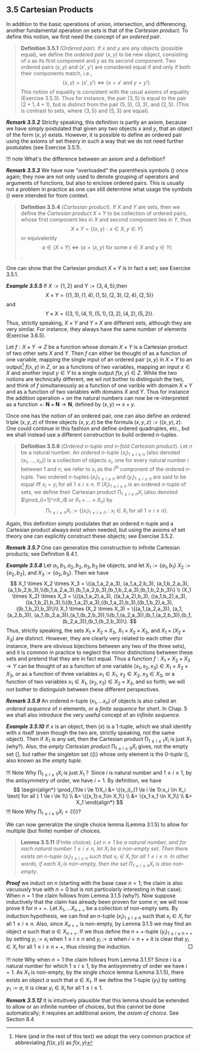 ## 3.5 Cartesian Products

In addition to the basic operations of union, intersection, and differencing, another fundamental operation on sets is that of the *Cartesian product*. To define this notion, we first need the concept of an *ordered pair*.

> **Definition 3.5.1** *(Ordered pair)*. If $x$ and $y$ are any objects (possible equal), we define the *ordered pair* $(x,y)$ to be new object, consisting of $x$ as its first component and $y$ as its second component. Two ordered pairs $(x,y)$ and $(x',y')$ are considered equal if and only if both their components match, i.e.,
> $$
(x,y) = (x',y') \Longleftrightarrow (x=x' \text{ and } y=y'). \tag{3.5}
$$
This notion of equality is consistent with the usual axioms of equality (Exercise 3.5.3). Thus for instance, the pair $(3,5)$ is equal to the pair $(2+1,4+1)$, but is distinct from the pair $(5,3)$, $(3,3)$, and $(2,5)$. (This is contrast to sets, where $\{3, 5\}$ and $\{5, 3\}$ are equal).

***Remark 3.5.2*** Strictly speaking, this definition is partly an axiom, because we have simply postulated that given any two objects $x$ and $y$, that an object of the form $(x,y)$ exists. However, it is possible to define an ordered pair using the axioms of set theory in such a way that we do not need further postulates (see Exercise 3.5.1).

!!! note What's the difference between an axiom and a definition?

***Remark 3.5.3*** We have now "overloaded" the parenthesis symbols $()$ once again; they now are not only used to denote grouping of operators and arguments of functions, but also to enclose ordered pairs. This is usually not a problem in practice as one can still determine what usage the symbols $()$ were intended for from context.

> **Definition 3.5.4** (*Cartesian product*). If $X$ and $Y$ are sets, then we define the *Cartesian product* $X \times Y$ to be collection of ordered pairs, whose first component lies in $X$ and second component lies in $Y$, thus
> $$
> X \times Y = \{(x,y): x\in X, y \in Y\}
> $$
> or equivalently
$$
a\in (X \times Y) \Longleftrightarrow (a=(x,y) \text{ for some } x \in X \text{ and } y \in Y)
$$.

One can show that the Cartesian product $X \times Y$ is in fact a set; see Exercise 3.5.1.

***Example 3.5.5*** If $X:=\{1,2\}$ and $Y:=\{3,4,5\}$,then
$$
X \times Y = \{(1,3),(1,4),(1,5),(2,3),(2,4),(2,5)\}
$$
and 
$$
Y \times X = \{(3,1),(4,1),(5,1),(3,2),(4,2),(5,2)\}.
$$
Thus, strictly speaking, $X \times Y$ and $Y \times X$ are different sets, although they are very similar. For instance, they always have the same number of elements (Exercise 3.6.5).

Let $f:X \times Y \to Z$ be a function whose domain $X \times Y$ is a Cartesian product of two other sets $X$ and $Y$. Then $f$ can either be thought of as a function of one variable, mapping the single input of an ordered pair $(x,y)$ in $X \times Y$ to an output[^6] $f(x,y)$ in $Z$, or as a functions of two variables, mapping an input $x \in X$ and another input $y \in Y$ to a single output $f(x,y) \in Z$. While the two notions are technically different, we wil not bother to distinguish the two, and think of $f$ simultaneously as a function of one varible with domaim $X \times Y$ and as a function of two variables with domains $X$ and $Y$. Thus for instance the addition operation $+$ on the natural numbers can now be re-interpreted as a function $+$: $\mathbf{N} \times \mathbf{N} \to \mathbf{N}$, defined by $(x,y) \mapsto x+y$.

Once one has the notion of an ordered pair, one can also define an ordered triple $(x,y,z)$ of three objects $(x,y,z)$ be the formula $(x,y,z):=((x,y),z)$. One could continue in this fashion and define ordered quadruples, etc., but we shall instead use a different construction to build ordered $n$-tuples.

> **Definition 3.5.6** (*Ordered n-tuple and n-fold Cartesian product*). Let $n$ be a natural number. An *ordered n-tuple* $(x_i)_{1\le i\le n}$ (also denoted $(x_1,...,x_n)$) is a collection of objects $x_i$, one for every natural number $i$ between $1$ and $n$; we refer to $x_i$ as the $i^{th}$ component of the ordered $n$-tuple. Two ordered $n$-tuples $(x_i)_{1\le i \le n}$ and $(y_i)_{1\le i \le n}$ are said to be equal iff $x_i = y_i$ for all $1 \le i \le n$. If $(X_i)_{1\le i \le n}$ is an ordered $n$-tuple of sets, we define their Cartesian product $\prod_{1\le i \le n}X_i$ (also denoted $\prod_{i=1}^nX_i$ or $X_1 \times...\times X_n$) by 
> $$
\prod_{1\le i \le n} X_i :=\{(x_i)_{1\le i \le n}: x_i \in X_i \text{ for all } 1 \le i \le n\}.
$$

Again, this definition simply postulates that an ordered $n$-tuple and a Cartesian product always exist when needed, but using the axioms of set theory one can explicitly construct these objects; see Exercise 3.5.2.

***Remark 3.5.7*** One can generalize this construction to infinite Cartesian products; see Definition 8.4.1.

***Example 3.5.8*** Let $a_1, b_1, a_2, b_2, a_3, b_3$ be objects, and let $X_1:=\{a_1,b_1\}$ $X_2:=\{a_2, b_2\}$, and $X_3:=\{a_3, b_3\}$. Then we have
$$
X_1 \times X_2 \times X_3 = \{(a_1,a_2,a_3), (a_1,a_2,b_3), (a_1,b_2,a_3),(a_1,b_2,b_3),\\(b_1,a_2,a_3),(b_1,a_2,b_3),(b_1,b_2,a_3),(b_1,b_2,b_3)\} \\
(X_1 \times X_2) \times X_3 = \{((a_1,a_2),a_3), ((a_1,a_2),b_3), ((a_1,b_2),a_3),((a_1,b_2),b_3),\\((b_1,a_2),a_3),((b_1,a_2),b_3),((b_1,b_2),a_3),((b_1,b_2),b_3)\}\\
X_1 \times (X_2 \times X_3) = \{(a_1,(a_2,a_3)), (a_1,(a_2,b_3)), (a_1,(b_2,a_3)),(a_1,(b_2,b_3)),\\(b_1,(a_2,a_3)),(b_1,(a_2,b_3)),(b_1,(b_2,a_3)),(b_1,(b_2,b_3))\}.
$$
Thus, strictly speaking, the sets $X_1 \times X_2 \times X_3$, $X_1 \times X_2 \times X_3$, and $X_1 \times (X_2 \times X_3)$ are distinct. However, they are clearly very related to each other (for instance, there are obvious bijections between any two of the three sets), and it is common in practice to neglect the minor distinctions between these sets and pretend that they are in fact equal. Thus a function $f: X_1 \times X_2 \times X_3 \to Y$ can be thought of as a function of one variable $(x_1, x_2, x_3) \in X_1 \times X_2 \times X_3$, or as a function of three variables $x_1 \in X_1$, $x_2 \in X_2$, $x_3 \in X_3$, or a function of two variables $x_1 \in X_1$, $(x_2,x_3) \in X_2 \times X_3$, and so forth; we will not bother to distinguish between these different perspectives.

***Remark 3.5.9*** An ordered $n$-tuple $(x_1,...x_n)$ of objects is also called an *ordered sequence* of $n$ elements, or a *finite sequence* for short. In Chap. 5 we shall also introduce the very useful concept of an *infinite sequence*.

***Example 3.5.10*** If $x$ is an object, then $(x)$ is a 1-tuple, which we shall identify with $x$ itself (even though the two are, strictly speaking, not the same object). Then if $X_1$ is any set, then the Cartesian product $\prod_{1 \le i \le 1}X_i$ is just $X_1$ (why?). Also, the *empty Cartesian product* $\prod_{1 \le i \le 0}X_i$ gives, not the empty set $\{\}$, but rather the singleton set $\{()\}$ whose only element is the $0$-*tuple* $()$, also known as the *empty tuple*.

!!! Note Why $\prod_{1 \le i \le 1}X_i$ is just $X_1$？
    Since $i$ is natural number and $1\le i \le 1$, by the antisymmetry of order, we have $i=1$. By definition, we have
    $$
        \begin{align*}
             \prod_{1\le i \le 1}X_i 
             &= \{(x_i)_{1 \le i \le 1}:x_i \in X_i \text{ for all } 1 \le i \le 1\} \\ 
             &= \{(x_1):x_1\in X_1\} \\
             &= \{x_1:x_1 \in X_1\} \\
             &= X_1
        \end{align*} 
    $$
!!! Note Why $\prod_{1 \le i \le 0}X_i = \{()\}$?

We can now generalize the single choice lemma (Lemma 3.1.5) to allow for multiple (but finite) number of choices.

> **Lemma 3.5.11** (Finite choice). *Let $n \ge 1$ be a natural number, and for each natural number $1\le i \le n$, let $X_i$ be a non-empty set. Then there exists an $n$-tuple $(x_i)_{1\le i \le n}$ such that $x_i \in X_i$ for all $1 \le i \le n$. In other words, if each $X_i$ is non-empty, then the set $\prod_{1 \le i \le n}X_i$ is also non-empty*.

***Proof*** we induct on $n$ (starting with the base case $n=1$; the claim is also vacuously true with $n=0$ but is not particularly interesting in that case). When $n=1$ the claim follows from Lemma 3.1.5 (why?). Now suppose inductively that the claim has already been proven for some $n$; we will now prove it for $n++$. Let $X_1,...X_{n++}$ be a collection of non-empty sets. By induction hypothesis, we can find an $n$-tuple $(x_i)_{1\le i \le n}$ such that $x_i \in X_i$ for all $1 \le i \le n$. Also, since $X_{n++}$ is non-empty, by Lemma 3.1.5 we may find an object $a$ such that $a \in X_{n++}$. If we thus define the $n++$-tuple $(y_i)_{1\le i \le n++}$ by setting $y_i:=x_i$ when $1 \le i \le n$ and $y_i:=a$ when $i=n++$ it is clear that $y_i \in X_i$ for all $1 \le i \le n++$, thus closing the induction.<span style="float: right">□</span>

!!! note Why when $n=1$ the claim follows from Lemma 3.1.5?
    Since $i$ is a natural number for which $1 \le i \le 1$, by the antisymmetry of order we have $i=1$. As $X_1$ is non-empty, by the single choice lemma (Lemma 3.1.5), there exists an object $a$ such that $a \in X_1$. If we define the $1$-tuple $(y_1)$ by setting $y_1:=a$, it is clear $y_i \in X_i$ for all $1 \le i \le 1$.
    
***Remark 3.5.12*** It is intuitively plausible that this lemma should be extended to allow or an infinite number of choices, but this cannot be done automatically; it requires an additional axiom, the *axiom of choice*. See Section 8.4



[^6]: Here (and in the rest of this text) we adopt the very common practice of abbreviating $f((x,y))$ as $f(x,y)$